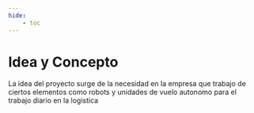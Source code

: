 ```yaml
---
hide:
    - toc
---
```



# Idea y Concepto

La idea del proyecto surge de la necesidad en la empresa que trabajo de ciertos elementos como robots y unidades de vuelo autonomo para el trabajo diario en la logistica
